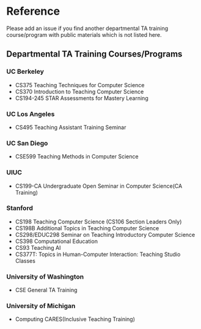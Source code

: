 # Reference

Please add an issue if you find another departmental TA training course/program with public materials which is not listed here.

## Departmental TA Training Courses/Programs

### UC Berkeley

- CS375 Teaching Techniques for Computer Science
- CS370 Introduction to Teaching Computer Science
- CS194-245 STAR Assessments for Mastery Learning

### UC Los Angeles

- CS495 Teaching Assistant Training Seminar 

### UC San Diego

- CSE599 Teaching Methods in Computer Science

### UIUC

- CS199-CA Undergraduate Open Seminar in Computer Science(CA Training)

### Stanford

- CS198 Teaching Computer Science (CS106 Section Leaders Only)
- CS198B Additional Topics in Teaching Computer Science
- CS298/EDUC298 Seminar on Teaching Introductory Computer Science
- CS398 Computational Education
- CS93 Teaching AI
- CS377T: Topics in Human-Computer Interaction: Teaching Studio Classes

### University of Washington

- CSE General TA Training

### University of Michigan

- Computing CARES(Inclusive Teaching Training)